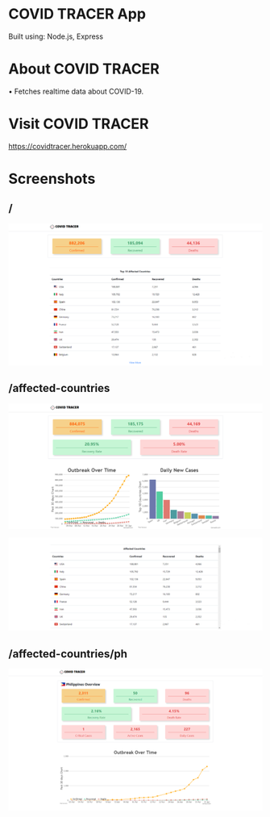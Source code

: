 # COVID TRACER App

Built using: Node.js, Express

# About COVID TRACER

• Fetches realtime data about COVID-19.

# Visit COVID TRACER

https://covidtracer.herokuapp.com/

# Screenshots

## /

![Home](./public/img/homecovidtracer.png)

## /affected-countries

![Affected Countries 1](./public/img/affectecountries.png)

![Affected Countries 2](./public/img/affectecountries2.png)

## /affected-countries/ph

![Country Overview](./public/img/countryoverview.png)
